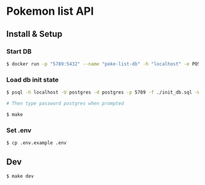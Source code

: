 # Pokemon list API

## Install & Setup

### Start DB

```sh
$ docker run -p "5789:5432" --name "poke-list-db" -h "localhost" -e POSTGRES_PASSWORD="postgres" -e POSTGRES_USER="postgres" -e POSTGRES_DB="postgres" -d postgres:15.4
```

### Load db init state

```sh
$ psql -h localhost -U postgres -d postgres -p 5789 -f ./init_db.sql -W

# Then type password postgres when prompted
```

```sh
$ make
```

### Set .env

```sh
$ cp .env.example .env
```

## Dev

```sh
$ make dev
```
